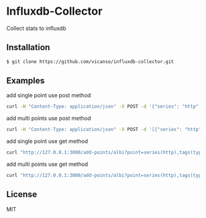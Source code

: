 # Influxdb-Collector

Collect stats to influxdb

## Installation

```bash
$ git clone https://github.com/vicanso/influxdb-collector.git
```

## Examples

add single point use post method

```bash
curl -H "Content-Type: application/json" -X POST -d '{"series": "http", "tags":{"type": "0"},"values":{"status":200}}' http://127.0.0.1:3000/add-points/albi
```

add multi points use post method

```bash
curl -H "Content-Type: application/json" -X POST -d '[{"series": "http", "tags":{"type": "0"},"values":{"status":200}},{"series": "ajax", "tags":{"type": "1"},"values":{"status":500}}]' http://127.0.0.1:3000/add-points/albi
```

add single point use get method
 
```bash
curl "http://127.0.0.1:3000/add-points/albi?point=series(http),tags(type|0,spdy|fast),values(use|30,code|500)"
```

add multi points use get method

```bash
curl "http://127.0.0.1:3000/add-points/albi?point=series(http),tags(type|0,spdy|fast),values(use|30,code|500)&point=series(ajax),tags(type|1,spdy|slow),values(use|50,code|400)"
```

## License

MIT